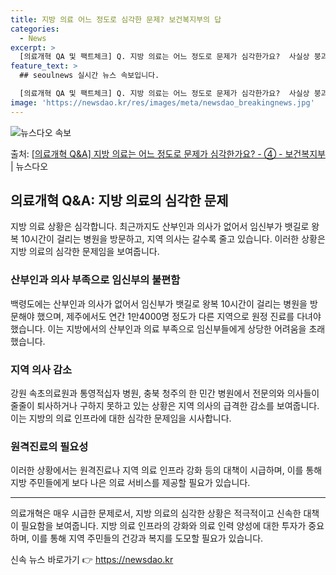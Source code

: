 ```yaml
---
title: 지방 의료 어느 정도로 심각한 문제? 보건복지부의 답
categories:
  - News
excerpt: >
  [의료개혁 QA 및 팩트체크] Q. 지방 의료는 어느 정도로 문제가 심각한가요?  사실상 붕괴 직전입니다. …
feature_text: >
  ## seoulnews 실시간 뉴스 속보입니다.

  [의료개혁 QA 및 팩트체크] Q. 지방 의료는 어느 정도로 문제가 심각한가요?  사실상 붕괴 직전입니다. …
image: 'https://newsdao.kr/res/images/meta/newsdao_breakingnews.jpg'
---
```


![뉴스다오 속보](https://newsdao.kr/res/images/meta/newsdao_breakingnews.jpg)

<p>출처: <a href="https://newsdao.kr/3422" rel="dofollow">[의료개혁 Q&A] 지방 의료는 어느 정도로 문제가 심각한가요? - ④ - 보건복지부</a> | 뉴스다오</p>

<h2 data-ke-size="size26">의료개혁 Q&A: 지방 의료의 심각한 문제</h2>
<p data-ke-size="size16">지방 의료 상황은 심각합니다. 최근까지도 산부인과 의사가 없어서 임신부가 뱃길로 왕복 10시간이 걸리는 병원을 방문하고, 지역 의사는 갈수록 줄고 있습니다. 이러한 상황은 지방 의료의 심각한 문제임을 보여줍니다.</p>

<h3><b>산부인과 의사 부족으로 임신부의 불편함</b></h3>
<p data-ke-size="size16">백령도에는 산부인과 의사가 없어서 임신부가 뱃길로 왕복 10시간이 걸리는 병원을 방문해야 했으며, 제주에서도 연간 1만4000명 정도가 다른 지역으로 원정 진료를 다녀야 했습니다. 이는 지방에서의 산부인과 의료 부족으로 임신부들에게 상당한 어려움을 초래했습니다.</p>

<h3><b>지역 의사 감소</b></h3>
<p data-ke-size="size16">강원 속초의료원과 통영적십자 병원, 충북 청주의 한 민간 병원에서 전문의와 의사들이 줄줄이 퇴사하거나 구하지 못하고 있는 상황은 지역 의사의 급격한 감소를 보여줍니다. 이는 지방의 의료 인프라에 대한 심각한 문제임을 시사합니다.</p>

<h3><b>원격진료의 필요성</b></h3>
<p data-ke-size="size16">이러한 상황에서는 원격진료나 지역 의료 인프라 강화 등의 대책이 시급하며, 이를 통해 지방 주민들에게 보다 나은 의료 서비스를 제공할 필요가 있습니다.</p>

<hr>

<p data-ke-size="size16">의료개혁은 매우 시급한 문제로서, 지방 의료의 심각한 상황은 적극적이고 신속한 대책이 필요함을 보여줍니다. 지방 의료 인프라의 강화와 의료 인력 양성에 대한 투자가 중요하며, 이를 통해 지역 주민들의 건강과 복지를 도모할 필요가 있습니다.</p> 

신속 뉴스 바로가기 👉 <a href="https://newsdao.kr" rel="dofollow">https://newsdao.kr</a>


